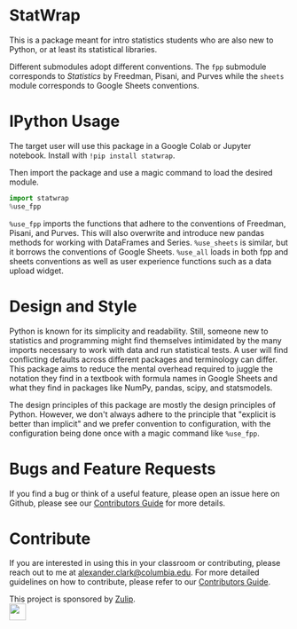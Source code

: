 
# StatWrap

This is a package meant for intro statistics students who are also new to Python, or at least its statistical libraries.

Different submodules adopt different conventions. The `fpp` submodule corresponds to *Statistics* by Freedman, Pisani, and Purves while the `sheets` module corresponds to Google Sheets conventions.

# IPython Usage

The target user will use this package in a Google Colab or Jupyter notebook. Install with `!pip install statwrap`.

Then import the package and use a magic command to load the desired module. 
```python
import statwrap
%use_fpp
```
`%use_fpp` imports the functions that adhere to the conventions of Freedman, Pisani, and Purves. This will also overwrite and introduce new pandas methods for working with DataFrames and Series. `%use_sheets` is similar, but it borrows the conventions of Google Sheets. `%use_all` loads in both fpp and sheets conventions as well as user experience functions such as a data upload widget.

# Design and Style 

Python is known for its simplicity and readability. Still, someone new to statistics and programming might find themselves intimidated by the many imports necessary to work with data and run statistical tests. A user will find conflicting defaults across different packages and terminology can differ. This package aims to reduce the mental overhead required to juggle the notation they find in a textbook with formula names in Google Sheets and what they find in packages like NumPy, pandas, scipy, and statsmodels. 

The design principles of this package are mostly the design principles of Python. However, we don't always adhere to the principle that "explicit is better than implicit" and we prefer convention to configuration, with the configuration being done once with a magic command like `%use_fpp`. 

# Bugs and Feature Requests

If you find a bug or think of a useful feature, please open an issue here on Github, please see our [Contributors Guide](.github/CONTRIBUTING.md) for more details.

# Contribute

If you are interested in using this in your classroom or contributing, please reach out to me at alexander.clark@columbia.edu. For more detailed guidelines on how to contribute, please refer to our [Contributors Guide](.github/CONTRIBUTING.md).

This project is sponsored by [Zulip](https://zulip.com).  
<img src="https://raw.githubusercontent.com/zulip/zulip/32d5b4fe3eae40c3cefcdc29c83074827f6a903f/static/images/logo/zulip-icon-circle.svg" width="30">
